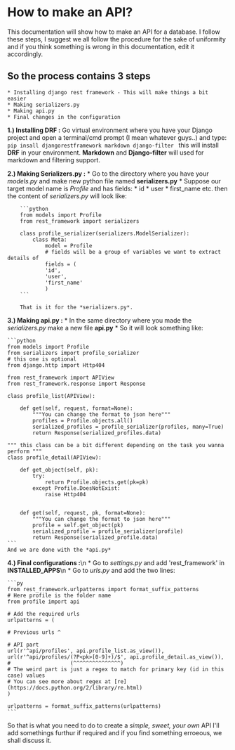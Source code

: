 # How to make an API?

This documentation will show how to make an API for a database. I follow these steps, I suggest we all follow the procedure for the sake of uniformity and if you think something is wrong in this documentation, edit it accordingly.

## So the process contains 3 steps
    * Installing django rest framework - This will make things a bit easier
    * Making serializers.py
    * Making api.py
    * Final changes in the configuration

**1.) Installing DRF :**
    Go virtual environment where you have your Django project and open a terminal/cmd prompt (I mean whatever guys..)
    and type:
        ```pip insall djangorestframework markdown django-filter
        ```
    this will install **DRF** in your environment. **Markdown** and **Django-filter** will used for markdown and filtering support.

**2.) Making Serializers.py :**
    * Go to the directory where you have your *models.py* and make new python file named **serializers.py**
    * Suppose our target model name is *Profile* and has fields:
        * id
        * user
        * first_name etc.
        then the content of *serializers.py* will look like:

        ```python
        from models import Profile
        from rest_framework import serializers

        class profile_serializer(serializers.ModelSerializer):
            class Meta:
                model = Profile
                # fields will be a group of variables we want to extract details of
                fields = (
                'id',
                'user',
                'first_name'
                )
        ```

        That is it for the *serializers.py*.

**3.) Making api.py :**
    * In the same directory where you made the *serializers.py* make a new file **api.py**
    * So it will look something like:

    ```python
    from models import Profile
    from serializers import profile_serializer
    # this one is optional
    from django.http import Http404

    from rest_framework import APIView
    from rest_framework.response import Response

    class profile_list(APIView):

        def get(self, request, format=None):
            """You can change the format to json here"""
            profiles = Profile.objects.all()
            serialized_profiles = profile_serializer(profiles, many=True)
            return Response(serialized_profiles.data)

    """ this class can be a bit different depending on the task you wanna perform """
    class profile_detail(APIView):

        def get_object(self, pk):
            try:
                return Profile.objects.get(pk=pk)
            except Profile.DoesNotExist:
                raise Http404


        def get(self, request, pk, format=None):
            """You can change the format to json here"""
            profile = self.get_object(pk)
            serialized_profile = profile_serializer(profile)
            return Response(serialized_profile.data)
    ```
    And we are done with the *api.py*

**4.) Final configurations :**\n
    * Go to *settings.py* and add 'rest_framework' in **INSTALLED_APPS**\n
    * Go to *urls.py* and add the two lines:

    ```py
    from rest_framework.urlpatterns import format_suffix_patterns
    # Here profile is the folder name
    from profile import api

    # Add the required urls
    urlpatterns = (

    # Previous urls ^

    # API part
    url(r'^api/profiles', api.profile_list.as_view()),
    url(r'^api/profiles/(?P<pk>[0-9]+)/$', api.profile_detail.as_view()),
    #                   (^^^^^^^^^^^^^^^)
    # The weird part is just a regex to match for primary key (id in this case) values
    # You can see more about regex at [re](https://docs.python.org/2/library/re.html)
    )

    urlpatterns = format_suffix_patterns(urlpatterns)
    ```


So that is what you need to do to create a *simple, sweet, your own* API
I'll add somethings furthur if required and if you find something erroeous, we shall discuss it.
